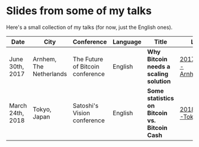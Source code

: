 # Slides from some of my talks

Here's a small collection of my talks (for now, just the English ones). 

| Date | City | Conference | Language | Title | Link |
|------|------|------------|----------|-------|------|
| June 30th, 2017 | Arnhem, The Netherlands | The Future of Bitcoin conference | English | **Why Bitcoin needs a scaling solution** | [20170630-Arnhem.pdf](20170630-Arnhem.pdf)
| March 24th, 2018 | Tokyo, Japan | Satoshi's Vision conference | English | **Some statistics on Bitcoin vs. Bitcoin Cash** | [20180324-Tokyo.pdf](20180324-Tokyo.pdf)
